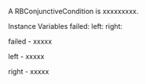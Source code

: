 A RBConjunctiveCondition is xxxxxxxxx.Instance Variables	failed:		<Object>	left:		<Object>	right:		<Object>failed	- xxxxxleft	- xxxxxright	- xxxxx
